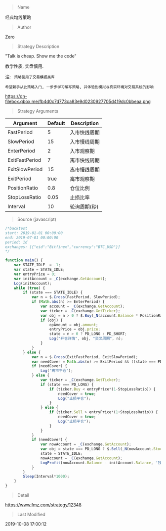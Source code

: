 
> Name

经典均线策略

> Author

Zero

> Strategy Description

"Talk is cheap. Show me the code"

教学性质, 实盘慎用.


注: ` 策略使用了交易模板类库`

`希望新手从此策略入门, 一步步学习编写策略, 并体验到模拟与真实环境对交易系统的影响`

https://dn-filebox.qbox.me/fb4d0c7d773ca83e9d0230927705d419dc0bbeaa.png

> Strategy Arguments



|Argument|Default|Description|
|----|----|----|
|FastPeriod|5|入市快线周期|
|SlowPeriod|15|入市慢线周期|
|EnterPeriod|2|入市观察期|
|ExitFastPeriod|7|离市快线周期|
|ExitSlowPeriod|15|离市慢线周期|
|ExitPeriod|true|离市观察期|
|PositionRatio|0.8|仓位比例|
|StopLossRatio|0.05|止损比率|
|Interval|10|轮询周期(秒)|


> Source (javascript)

``` javascript
/*backtest
start: 2019-01-01 00:00:00
end: 2019-07-01 00:00:00
period: 1d
exchanges: [{"eid":"Bitfinex","currency":"BTC_USD"}]
*/

function main() {
    var STATE_IDLE  = -1;
    var state = STATE_IDLE;
    var entryPrice = 0;
    var initAccount = _C(exchange.GetAccount);
    Log(initAccount);
    while (true) {
        if (state === STATE_IDLE) {
            var n = $.Cross(FastPeriod, SlowPeriod);
            if (Math.abs(n) >= EnterPeriod) {
                var account = _C(exchange.GetAccount);
                var ticker = _C(exchange.GetTicker);
                var obj = n > 0 ? $.Buy(_N(account.Balance * PositionRatio / ticker.Sell, 3)) : $.Sell(_N(account.Stocks * PositionRatio, 3));
                if (obj) {
                    opAmount = obj.amount;
                    entryPrice = obj.price;
                    state = n > 0 ? PD_LONG : PD_SHORT;
                    Log("开仓详情", obj, "交叉周期", n);
                }
            }
        } else {
            var n = $.Cross(ExitFastPeriod, ExitSlowPeriod);
            var needCover = Math.abs(n) >= ExitPeriod && ((state === PD_LONG && n < 0) || (state === PD_SHORT && n > 0));
            if (needCover) {
                Log("离市平仓");
            } else {
                var ticker = _C(exchange.GetTicker);
                if (state === PD_LONG) {
                    if (ticker.Buy < entryPrice*(1-StopLossRatio)) {
                        needCover = true;
                        Log("止损平仓");
                    }
                } else {
                    if (ticker.Sell > entryPrice*(1+StopLossRatio)) {
                        needCover = true;
                        Log("止损平仓");
                    }
                }
            }
            if (needCover) {
                var nowAccount = _C(exchange.GetAccount);
                var obj = state === PD_LONG ? $.Sell(_N(nowAccount.Stocks - initAccount.Stocks, 3)) : $.Buy(_N(initAccount.Stocks - nowAccount.Stocks, 3));
                state = STATE_IDLE;
                nowAccount = _C(exchange.GetAccount);
                LogProfit(nowAccount.Balance - initAccount.Balance, '钱:', nowAccount.Balance, '币:', nowAccount.Stocks, '平仓详情:', obj, "交叉周期", n);
            }
        }
        Sleep(Interval*1000);
    }
}
```

> Detail

https://www.fmz.com/strategy/12348

> Last Modified

2019-10-08 17:00:12
